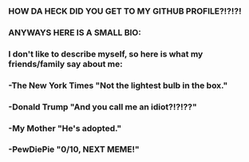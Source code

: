 ### HOW DA HECK DID YOU GET TO MY GITHUB PROFILE?!?!?!
### ANYWAYS HERE IS A SMALL BIO:
### I don't like to describe myself, so here is what my friends/family say about me:

### -The New York Times "Not the lightest bulb in the box."
### -Donald Trump "And you call me an idiot?!?!??"
### -My Mother "He's adopted."
### -PewDiePie "0/10, NEXT MEME!"

<!--
**alx365/alx365** is a ✨ _special_ ✨ repository because its `README.md` (this file) appears on your GitHub profile.

Here are some ideas to get you started:

- 🔭 I’m currently working on ...
- 🌱 I’m currently learning ...
- 👯 I’m looking to collaborate on ...
- 🤔 I’m looking for help with ...
- 💬 Ask me about ...
- 📫 How to reach me: ...
- 😄 Pronouns: ...
- ⚡ Fun fact: ...
-->
